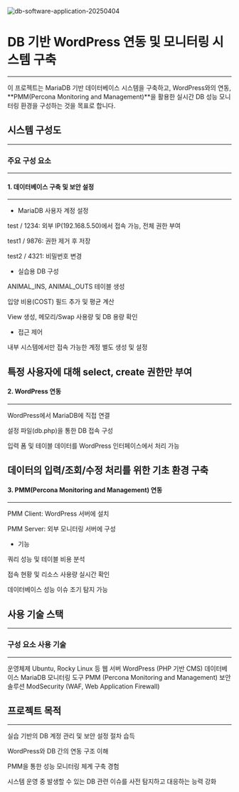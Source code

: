![db-software-application-20250404](https://github.com/user-attachments/assets/0e1c020c-fbf7-4342-a2b4-758aacdd1e4b)

# DB 기반 WordPress 연동 및 모니터링 시스템 구축
---

이 프로젝트는 MariaDB 기반 데이터베이스 시스템을 구축하고, WordPress와의 연동, **PMM(Percona Monitoring and Management)**을 활용한 실시간 DB 성능 모니터링 환경을 구성하는 것을 목표로 합니다.

## 시스템 구성도
---
### 주요 구성 요소
---
#### 1. 데이터베이스 구축 및 보안 설정
---
- MariaDB 사용자 계정 설정

test / 1234: 외부 IP(192.168.5.50)에서 접속 가능, 전체 권한 부여

test1 / 9876: 권한 제거 후 저장

test2 / 4321: 비밀번호 변경

- 실습용 DB 구성

ANIMAL_INS, ANIMAL_OUTS 테이블 생성

입양 비용(COST) 필드 추가 및 평균 계산

View 생성, 메모리/Swap 사용량 및 DB 용량 확인

- 접근 제어

내부 시스템에서만 접속 가능한 계정 별도 생성 및 설정

특정 사용자에 대해 select, create 권한만 부여
---
#### 2. WordPress 연동
---
WordPress에서 MariaDB에 직접 연결

설정 파일(db.php)을 통한 DB 접속 구성

입력 폼 및 테이블 데이터를 WordPress 인터페이스에서 처리 가능

데이터의 입력/조회/수정 처리를 위한 기초 환경 구축
---
#### 3. PMM(Percona Monitoring and Management) 연동
---
PMM Client: WordPress 서버에 설치

PMM Server: 외부 모니터링 서버에 구성

- 기능

쿼리 성능 및 테이블 비용 분석

접속 현황 및 리소스 사용량 실시간 확인

데이터베이스 성능 이슈 조기 탐지 가능

## 사용 기술 스택
---
### 구성 요소	사용 기술
---
운영체제	Ubuntu, Rocky Linux 등
웹 서버	WordPress (PHP 기반 CMS)
데이터베이스	MariaDB
모니터링 도구	PMM (Percona Monitoring and Management)
보안 솔루션	ModSecurity (WAF, Web Application Firewall)

## 프로젝트 목적
---
실습 기반의 DB 계정 관리 및 보안 설정 절차 습득

WordPress와 DB 간의 연동 구조 이해

PMM을 통한 성능 모니터링 체계 구축 경험

시스템 운영 중 발생할 수 있는 DB 관련 이슈를 사전 탐지하고 대응하는 능력 강화
